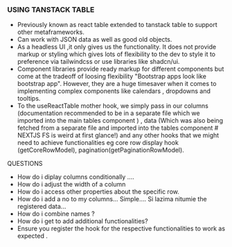 ### USING TANSTACK TABLE

- Previously known as react table extended to tanstack table to support other metaframeworks.
- Can work with JSON data as well as good old objects.
- As a headless UI ,it only gives us the functionality. It does not provide markup or styling which gives lots of flexibility to the dev to style it to preference via tailwindcss or use libraries like shadcn/ui.
- Component libraries provide ready markup for different components but come at the tradeoff of loosing flexibility "Bootstrap apps look like bootstrap app". However, they are a huge timesaver when it comes to implementing complex components like calendars , dropdowns and tooltips.
- To the useReactTable mother hook, we simply pass in our columns (documentation recommended to be in a separate file which we imported into the main tables component ) , data (Which was also being fetched from a separate file and imported into the tables component # NEXTJS FS is weird at first glance!) and any other hooks that we might need to achieve functionalities eg core row display hook (getCoreRowModel), pagination(getPaginationRowModel).

QUESTIONS
- How do i diplay columns conditionally ....
- How do i adjust the width of a column
- How do i access other properties about the specific row.
- How do i add a no to my columns... Simple.... Si lazima nitumie the registered data...
- How do i combine names ?
- How do i get to add additional functionalities?
- Ensure you register the hook for the respective functionalities to work as expected .
